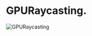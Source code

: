 ﻿# GPURaycasting.
![GPURaycasting](https://github.com/bitzhuwei/CSharpGL/blob/master/Demos/GPURaycasting/GPURaycasting.png?raw=true)
